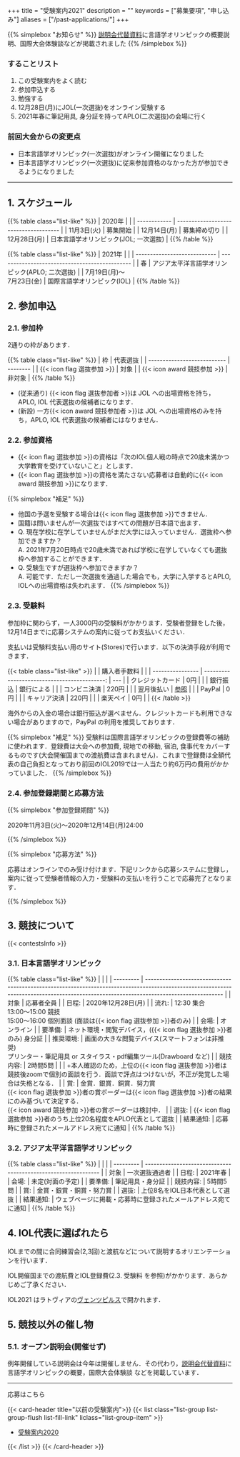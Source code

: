 +++
title = "受験案内2021"
description = ""
keywords = ["募集要項", "申し込み"]
aliases = ["/past-applications/"]
+++

{{% simplebox "お知らせ" %}}
[説明会代替資料](/orientation2021)に言語学オリンピックの概要説明、国際大会体験談などが掲載されました
{{% /simplebox %}}    

### することリスト

1. この受験案内をよく読む
1. 参加申込する
1. 勉強する
1. 12月28日(月)にJOL(一次選抜)をオンライン受験する
1. 2021年春に筆記用具, 身分証を持ってAPLO(二次選抜)の会場に行く

### 前回大会からの変更点

- 日本言語学オリンピック(一次選抜)がオンライン開催になりました
- 日本言語学オリンピック(一次選抜)に従来参加資格のなかった方が参加できるようになりました

---

## 1. スケジュール

{{% table class="list-like" %}}
| 2020年       |                                       |
| ------------ | ------------------------------------- |
| 11月3日(火)  | 募集開始                              |
| 12月14日(月) | 募集締め切り                          |
| 12月28日(月) | 日本言語学オリンピック(JOL; 一次選抜) |
{{% /table %}}

{{% table class="list-like" %}}
| 2021年                       |                                                |
| ---------------------------- | ---------------------------------------------- |
| 春                           | アジア太平洋言語学オリンピック(APLO; 二次選抜) |
| 7月19日(月)～<br>7月23日(金) | 国際言語学オリンピック(IOL)                    |
{{% /table %}}

## 2. 参加申込

### 2.1. 参加枠

2通りの枠があります．

{{% table class="list-like" %}}
| 枠                          | 代表選抜 |
| --------------------------- | -------- |
| {{< icon flag 選抜参加 >}}  | 対象     |
| {{< icon award 競技参加 >}} | 非対象   |
{{% /table %}}

- (従来通り) {{< icon flag 選抜参加者 >}}は JOL への出場資格を持ち， APLO, IOL 代表選抜の候補者になります．
- (新設) 一方{{< icon award 競技参加者 >}}は JOL への出場資格のみを持ち，APLO, IOL 代表選抜の候補者にはなりません．

### 2.2. 参加資格

- {{< icon flag 選抜参加 >}}の資格は「次のIOL個人戦の時点で20歳未満かつ大学教育を受けていないこと」とします．
- {{< icon flag 選抜参加 >}}の資格を満たさない応募者は自動的に{{< icon award 競技参加 >}}になります．

{{% simplebox "補足" %}}

- 他国の予選を受験する場合は{{< icon flag 選抜参加 >}}できません．
- 国籍は問いませんが一次選抜ではすべての問題が日本語で出ます．
- Q. 現在学校に在学していませんがまだ大学には入っていません．選抜枠へ参加できますか？  
  A. 2021年7月20日時点で20歳未満であれば学校に在学していなくても選抜枠へ参加することができます．
- Q. 受験生ですが選抜枠へ参加できますか？  
  A. 可能です．ただし一次選抜を通過した場合でも，大学に入学するとAPLO, IOLへの出場資格は失われます．
{{% /simplebox %}}

### 2.3. 受験料

参加枠に関わらず，一人3000円の受験料がかかります．受験者登録をした後，12月14日までに応募システムの案内に従ってお支払いください．

支払いは受験料支払い用のサイト(Stores)で行います．以下の決済手段が利用できます．

{{< table class="list-like" >}}
|                  |                                 購入者手数料 |     |
| ---------------- | -------------------------------------------: | --- |
| クレジットカード |                                          0円 |     |
| 銀行振込         |                                   銀行による |     |
| コンビニ決済     |                                        220円 |     |
| 翌月後払い       | [参照](https://vandle.jp/hello/usage-paidy/) |     |
| PayPal           |                                          0円 |     |
| キャリア決済     |                                        220円 |     |
| 楽天ペイ         |                                          0円 |     |
{{< /table >}}

海外からの入金の場合は銀行振込が選べません．クレジットカードも利用できない場合がありますので，PayPal の利用を推奨しております．

{{% simplebox "補足" %}}
受験料は国際言語学オリンピックの登録費等の補助に使われます．登録費は大会への参加費, 現地での移動, 宿泊, 食事代をカバーするものです(大会開催国までの渡航費は含まれません)．これまで登録費は全額代表の自己負担となっており前回のIOL2019では一人当たり約6万円の費用がかかっていました．
{{% /simplebox %}}

### 2.4. 参加登録期間と応募方法

{{% simplebox "参加登録期間" %}}

2020年11月3日(火)〜2020年12月14日(月)24:00

{{% /simplebox %}}

{{% simplebox "応募方法" %}}

応募はオンラインでのみ受け付けます．下記リンクから応募システムに登録し，案内に従って受験者情報の入力・受験料の支払いを行うことで応募完了となります．

{{% /simplebox %}}

## 3. 競技について

{{< contestsInfo >}}

### 3.1. 日本言語学オリンピック

{{% table class="list-like" %}}
|           |                                                                                                                                                                                         |
| --------- | --------------------------------------------------------------------------------------------------------------------------------------------------------------------------------------- |
| 対象      | 応募者全員                                                                                                                                                                              |
| 日程:     | 2020年12月28日(月)                                                                                                                                                                      |
| 流れ:     | 12:30 集合<br>13:00～15:00 競技<br>15:00～16:00 個別面談 (面談は{{< icon flag 選抜参加 >}}者のみ)                                                                                       |
| 会場:     | オンライン                                                                                                                                                                              |
| 要準備:   | ネット環境・閲覧デバイス，({{< icon flag 選抜参加 >}}者のみ) 身分証                                                                                                                     |
| 推奨環境: | 画面の大きな閲覧デバイス(スマートフォンは非推奨)<br>プリンター・筆記用具 or スタイラス・pdf編集ツール(Drawboard など)                                                                   |
| 競技内容: | 2時間5問                                                                                                                                                                                |
|           | +本人確認のため，上位の{{< icon flag 選抜参加 >}}者は競技後zoomで個別の面談を行う．面談で評点はつけないが，不正が発覚した場合は失格となる．                                             |
| 賞:       | 金賞．銀賞．銅賞．努力賞<br>{{< icon flag 選抜参加 >}}者の賞ボーダーは{{< icon flag 選抜参加 >}}者の結果にのみ基づいて決定する．<br>{{< icon award 競技参加 >}}者の賞ボーダーは検討中． |
| 選抜:     | {{< icon flag 選抜参加 >}}者のうち上位20名程度をAPLO代表として選抜                                                                                                                      |
| 結果通知: | 応募時に登録されたメールアドレス宛てに通知                                                                                                                                              |
{{% /table %}}

### 3.2. アジア太平洋言語学オリンピック

{{% table class="list-like" %}}
|           |                                                                |
| --------- | -------------------------------------------------------------- |
| 対象      | 一次選抜通過者                                                 |
| 日程:     | 2021年春                                                       |
| 会場:     | 未定(対面の予定)                                               |
| 要準備:   | 筆記用具・身分証                                               |
| 競技内容: | 5時間5問                                                       |
| 賞:       | 金賞・銀賞・銅賞・努力賞                                       |
| 選抜:     | 上位8名をIOL日本代表として選抜                                 |
| 結果通知: | ウェブページに掲載・応募時に登録されたメールアドレス宛てに通知 |
{{% /table %}}

## 4. IOL代表に選ばれたら

IOLまでの間に合同練習会(2,3回)と渡航などについて説明するオリエンテーションを行います．

IOL開催国までの渡航費とIOL登録費(2.3. 受験料 を参照)がかかります．あらかじめご了承ください．

IOL2021 はラトヴィアの[ヴェンツピルス](https://ja.wikipedia.org/wiki/%E3%83%B4%E3%82%A7%E3%83%B3%E3%83%84%E3%83%94%E3%83%AB%E3%82%B9)で開かれます．

## 5. 競技以外の催し物

### 5.1. オープン説明会(開催せず)

例年開催している説明会は今年は開催しません．その代わり，[説明会代替資料](/orientation2021)に 言語学オリンピックの概要，国際大会体験談 などを掲載しています．        

---

<div class='centralize'><a class='btn btn-template-main' onclick="login()">応募はこちら</a></div>

{{< card-header title="以前の受験案内">}}
{{< list class="list-group list-group-flush list-fill-link" liclass="list-group-item" >}}

- [受験案内2020](/past-applications/2020)

{{< /list >}}
{{< /card-header >}}
